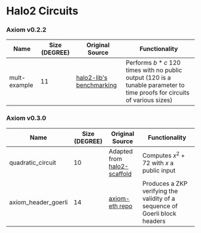 # Halo2 Circuits

### Axiom v0.2.2

| Name | Size (DEGREE) | Original Source | Functionality | 
| ---- | ---- | --------------- | ------------- | 
|mult-example| 11 | [halo2-lib's benchmarking](https://github.com/axiom-crypto/halo2-lib/blob/v0.2.2/halo2-base/benches/mul.rs) | Performs $b*c$ 120 times with no public output (120 is a tunable parameter to time proofs for circuits of various sizes)|

### Axiom v0.3.0

| Name | Size (DEGREE) | Original Source | Functionality | 
| ---- | ---- | --------------- | ------------- |
| quadratic_circuit | 10 | Adapted from [halo2-scaffold](https://github.com/axiom-crypto/halo2-scaffold) | Computes $x^2+72$ with $x$ a public input | 
| axiom_header_goerli | 14 | [axiom-eth repo](https://github.com/axiom-crypto/axiom-eth/tree/axiom-dev-0406) | Produces a ZKP verifying the validity of a sequence of Goerli block headers